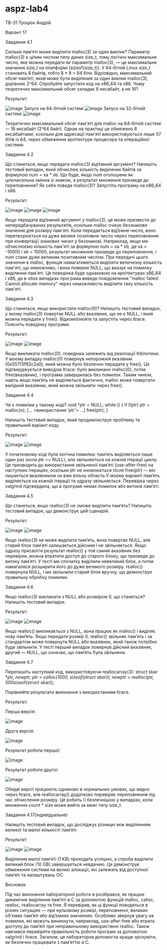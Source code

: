# aspz-lab4
ТВ-31 Троцюк Андрій

Варіант 17

Завдання 4.1

Скільки пам’яті може виділити malloc(3) за один виклик?
Параметр malloc(3) є цілим числом типу даних size_t, тому логічно максимальне число, яке можна передати як параметр malloc(3), — це максимальне значення size_t на платформі (sizeof(size_t)). У 64-бітній Linux size_t становить 8 байтів, тобто 8 * 8 = 64 біти. Відповідно, максимальний обсяг пам’яті, який може бути виділений за один виклик malloc(3), дорівнює 2^64. Спробуйте запустити код на x86_64 та x86. Чому теоретично максимальний обсяг складає 8 ексабайт, а не 16?

Результат: 

![image](https://github.com/user-attachments/assets/2147f509-7e78-4d05-9578-ecefc3311f78)
Запуск на 64-бітній системі
![image](https://github.com/user-attachments/assets/7e47d562-d367-413e-8f94-19fe56998687)
Запуск на 32-бітній системі
![image](https://github.com/user-attachments/assets/139a878a-9b11-4130-9348-f4c5cf579bba)

Теоретично максимальний обсяг пам'яті для malloc на 64-бітній системі — 16 ексабайт (2^64 байт). Однак на практиці це обмежено 8 ексабайтами, оскільки для адресації пам'яті використовуються лише 57 бітів із 64, через обмеження архітектури процесора та операційної системи.

Завдання 4.2

Що станеться, якщо передати malloc(3) від’ємний аргумент? Напишіть тестовий випадок, який обчислює кількість виділених байтів за формулою num = xa * xb. Що буде, якщо num оголошене як цілочисельна змінна зі знаком, а результат множення призведе до переповнення? Як себе поведе malloc(3)? Запустіть програму на x86_64 і x86.

Результат: 

![image](https://github.com/user-attachments/assets/8ae1c0b3-c7a5-4f6f-b773-d3dfc2def7a8)
![image](https://github.com/user-attachments/assets/aaa7cb70-1a92-47e9-9714-a1df1ad19d5d)
![image](https://github.com/user-attachments/assets/9dbb8a6c-dc04-454b-834f-d193a965dd4e)


Якщо передати від’ємний аргумент у malloc(3), це може призвести до непередбачуваних результатів, оскільки malloc очікує беззнакове значення для розміру пам'яті. Коли передається від’ємне число, воно перетворюється на дуже велике позитивне число через переповнення при конвертації знакових чисел у беззнакові. Наприклад, якщо ми обчислюємо кількість пам'яті за формулою num = xa * xb, де xa = -10000 і xb = 10000, результат множення призведе до переповнення, і num стане дуже великим позитивним числом. При передачі цього значення в malloc, функція намагатиметься виділити величезну кількість пам'яті, що неможливо, і вона поверне NULL, що вказує на помилку виділення пам'яті. Ця поведінка буде однаковою на архітектурах x86_64 і x86, де в обох випадках програма виведе повідомлення "malloc failed: Cannot allocate memory" через неможливість виділити таку кількість пам'яті.


Завдання 4.3

Що станеться, якщо використати malloc(0)? Напишіть тестовий випадок, у якому malloc(3) повертає NULL або вказівник, що не є NULL, і який можна передати у free(). Відкомпілюйте та запустіть через ltrace. Поясніть поведінку програми.


Результат: 

![image](https://github.com/user-attachments/assets/19d40014-535d-4fa4-bcab-5bd3ce87cd2d)
![image](https://github.com/user-attachments/assets/67cc7028-0485-41e5-bb7a-8051375ec84d)


Якщо викликати malloc(0), поведінка залежить від реалізації бібліотеки. У моєму випадку malloc(0) повернув непорожній вказівник (0x55713f92c2a0), який можна було безпечно передати у free(). Це підтверджується виводом ltrace: було викликано malloc(0), потім free(вказівник), і програма завершилась без помилок. Таким чином, навіть якщо пам’ять не виділяється фактично, malloc може повертати валідний вказівник, який можна звільнити через free().


Завдання 4.4

Чи є помилки у такому коді?
void *ptr = NULL;
while (<some-condition-is-true>) {
    if (!ptr)
        ptr = malloc(n);
    [... <використання 'ptr'> ...]
    free(ptr);
}

Напишіть тестовий випадок, який продемонструє проблему та правильний варіант коду.


Результат: 

![image](https://github.com/user-attachments/assets/8cf67e0c-a21f-47e0-802a-a6bf1f0f92f9)
![image](https://github.com/user-attachments/assets/eae28732-79a2-4e2b-8fb9-78d2733a6eab)


У початковому коді була логічна помилка: пам’ять виділяється лише один раз (коли ptr == NULL), але звільняється на кожній ітерації циклу. Це призводить до використання звільненої пам’яті (use-after-free) на наступних ітераціях, оскільки ptr не оновлюється після free(ptr) — він лишається вказівником на вже вільну область.У моєму варіанті пам’ять виділяється на кожній ітерації та одразу звільняється. Перевірка через valgrind підтвердила, що в програмі немає помилок або витоків пам’яті.


Завдання 4.5

Що станеться, якщо realloc(3) не зможе виділити пам’ять? Напишіть тестовий випадок, що демонструє цей сценарій.


Результат: 

![image](https://github.com/user-attachments/assets/34ca44b5-3a11-4688-931d-c3224623f391)
![image](https://github.com/user-attachments/assets/f8d2cbe4-f650-41aa-970b-d7a79b4d9288)


Якщо realloc(3) не може виділити пам’ять, вона повертає NULL, але старий блок пам’яті залишається дійсним і не звільняється. Якщо одразу присвоїти результат realloc() у той самий вказівник без перевірки, можна втратити доступ до старого блоку, що призведе до витоку пам’яті. У тесті ми спочатку виділили невеликий блок, а потім намагалися розширити його до дуже великого розміру. realloc() повернула NULL, і ми звільнили старий блок вручну, що демонструє правильну обробку помилки.


Завдання 4.6

Якщо realloc(3) викликати з NULL або розміром 0, що станеться? Напишіть тестовий випадок.


Результат: 

![image](https://github.com/user-attachments/assets/2cc9a91a-ed24-4a77-a1f4-1c3206313307)
![image](https://github.com/user-attachments/assets/564888e6-364e-4ff2-b701-3305edfb3524)

Якщо realloc() викликається з NULL, вона працює як malloc() і виділяє нову пам’ять. Якщо передати розмір 0, realloc() звільняє пам’ять і за стандартом може повернути NULL або вказівник, який також потрібно буде звільнити. У тесті перший випадок повернув дійсний вказівник, другий — NULL, що означає, що пам’ять була звільнена.

Завдання 4.7

Перепишіть наступний код, використовуючи reallocarray(3):
struct sbar *ptr, *newptr;
ptr = calloc(1000, sizeof(struct sbar));
newptr = realloc(ptr, 500*sizeof(struct sbar));

Порівняйте результати виконання з використанням ltrace.



Результат: 

Перша версія:

![image](https://github.com/user-attachments/assets/65e3fb95-d77b-4fb5-ae41-5b41ef7b75a7)

Друга версія:

![image](https://github.com/user-attachments/assets/e32cf30a-e9c7-49ad-bc76-77994fc24c80)

Результат роботи першої:

![image](https://github.com/user-attachments/assets/0e9ca448-3517-45e0-b0e8-904a37a84596)

Результат роботи другої:

![image](https://github.com/user-attachments/assets/fc6d209a-bbe9-4a50-ab72-dfe75668dd11)


Обидві версії працюють однаково в нормальних умовах, що видно через ltrace, але reallocarray() додатково перевіряє переповнення під час обчислення розміру. Це робить її безпечнішою у випадках, коли множення count * size може вийти за межі типу size_t.


Завдання 4.17(індивідуальне)

Напишіть тестовий випадок, що досліджує різницю між виділенням великої та малої кількості пам’яті.


Результат: 

![image](https://github.com/user-attachments/assets/516711c1-9c26-43e7-a7db-f43ad2e958a4)
![image](https://github.com/user-attachments/assets/fc3aadf1-05c5-428c-947c-78e95b2d6e31)

Виділення малої пам’яті (1 KB) проходить успішно, а спроба виділити великий блок (10 GB) завершується невдачею. Це демонструє обмеження системи на великі алокації, які залежать від доступної пам’яті та налаштувань ОС.

Висновок

Під час виконання лабораторної роботи я розібрався, як працює динамічне виділення памʼяті в C за допомогою функцій malloc, calloc, realloc, reallocarray та free. Я перевірив, як ці функції поводяться в різних ситуаціях — при нульовому розмірі, переповненні, великих об'ємах памʼяті або відʼємних значеннях. Особливо звернув увагу на помилки, які можуть виникнути, наприклад, use-after-free або втрата доступу до памʼяті при неправильному використанні realloc. Також навчився перевіряти правильність роботи програм за допомогою valgrind і ltrace. Загалом, ця лабораторна допомогла краще зрозуміти, як безпечно працювати з памʼяттю в C.
